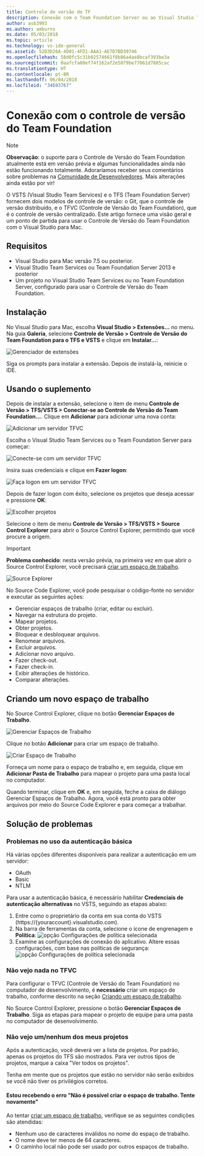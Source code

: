 ```yaml
---
title: Controle de versão do TF
description: Conexão com o Team Foundation Server ou ao Visual Studio Team Services com o controle de versão do Team Foundation.
author: asb3993
ms.author: amburns
ms.date: 05/03/2018
ms.topic: article
ms.technology: vs-ide-general
ms.assetid: 52D3D26A-4D01-4FD1-AAA1-AE7D7BD39746
ms.openlocfilehash: 58d0fc5c31b02574661f8b86a4ae8bcaf393be3a
ms.sourcegitcommit: 0aafcfa08ef74f162af2e5079be77061d7885cac
ms.translationtype: HT
ms.contentlocale: pt-BR
ms.lasthandoff: 06/04/2018
ms.locfileid: "34693767"
---
```

# <a name="connecting-to-team-foundation-version-control"></a>Conexão com o controle de versão do Team Foundation 

> [!NOTE]
> **Observação**: o suporte para o Controle de Versão do Team Foundation atualmente está em versão prévia e algumas funcionalidades ainda não estão funcionando totalmente. Adoraríamos receber seus comentários sobre problemas na [Comunidade de Desenvolvedores](https://developercommunity.visualstudio.com/spaces/41/index.html). Mais alterações ainda estão por vir!

O VSTS (Visual Studio Team Services) e o TFS (Team Foundation Server) fornecem dois modelos de controle de versão: o Git, que o controle de versão distribuído, e o TFVC (Controle de Versão do Team Foundation), que é o controle de versão centralizado. Este artigo fornece uma visão geral e um ponto de partida para usar o Controle de Versão do Team Foundation com o Visual Studio para Mac.

## <a name="requirements"></a>Requisitos

* Visual Studio para Mac versão 7.5 ou posterior.
* Visual Studio Team Services ou Team Foundation Server 2013 e posterior
* Um projeto no Visual Studio Team Services ou no Team Foundation Server, configurado para usar o Controle de Versão do Team Foundation.

## <a name="installation"></a>Instalação

No Visual Studio para Mac, escolha **Visual Studio > Extensões…** no menu. Na guia **Galeria**, selecione **Controle de Versão > Controle de Versão do Team Foundation para o TFS e VSTS** e clique em **Instalar...**:

  ![Gerenciador de extensões](media/tfvc-install.png) 

Siga os prompts para instalar a extensão. Depois de instalá-la, reinicie o IDE.

## <a name="using-the-add-in"></a>Usando o suplemento

Depois de instalar a extensão, selecione o item de menu **Controle de Versão > TFS/VSTS > Conectar-se ao Controle de Versão do Team Foundation…**. Clique em **Adicionar** para adicionar uma nova conta: 

![Adicionar um servidor TFVC](media/tfvc-add-remove-server.png)

Escolha o Visual Studio Team Services ou o Team Foundation Server para começar:

![Conecte-se com um servidor TFVC](media/tfvc-choose-server-type.png)

Insira suas credenciais e clique em **Fazer logon**: 

![Faça logon em um servidor TFVC](media/tfvc-login.png)

Depois de fazer logon com êxito, selecione os projetos que deseja acessar e pressione **OK**: 

![Escolher projetos](media/tfvc-choose-projects.png)

Selecione o item de menu **Controle de Versão > TFS/VSTS > Source Control Explorer** para abrir o Source Control Explorer, permitindo que você procure a origem.

> [!IMPORTANT]
> **Problema conhecido**: nesta versão prévia, na primeira vez em que abrir o Source Control Explorer, você precisará [criar um espaço de trabalho](#creating-a-new-workspace).

![Source Explorer](media/tfvc-source-explorer.png)

No Source Code Explorer, você pode pesquisar o código-fonte no servidor e executar as seguintes ações:

- Gerenciar espaços de trabalho (criar, editar ou excluir).
- Navegar na estrutura do projeto.
- Mapear projetos.
- Obter projetos.
- Bloquear e desbloquear arquivos.
- Renomear arquivos.
- Excluir arquivos.
- Adicionar novo arquivo.
- Fazer check-out.
- Fazer check-in.
- Exibir alterações de histórico.
- Comparar alterações.

## <a name="creating-a-new-workspace"></a>Criando um novo espaço de trabalho

No Source Control Explorer, clique no botão **Gerenciar Espaços de Trabalho**. 

![Gerenciar Espaços de Trabalho](media/tfvc-manage-workspaces.png)

Clique no botão **Adicionar** para criar um espaço de trabalho.

![Criar Espaço de Trabalho](media/tfvc-create-workspace.png)

Forneça um nome para o espaço de trabalho e, em seguida, clique em **Adicionar Pasta de Trabalho** para mapear o projeto para uma pasta local no computador.

Quando terminar, clique em **OK** e, em seguida, feche a caixa de diálogo Gerenciar Espaços de Trabalho. Agora, você está pronto para obter arquivos por meio do Source Code Explorer e para começar a trabalhar.

## <a name="troubleshooting"></a>Solução de problemas

### <a name="problems-using-basic-authentication"></a>Problemas no uso da autenticação básica

Há várias opções diferentes disponíveis para realizar a autenticação em um servidor:

- OAuth
- Basic
- NTLM

Para usar a autenticação básica, é necessário habilitar **Credenciais de autenticação alternativas** no VSTS, seguindo as etapas abaixo:

1. Entre como o proprietário da conta em sua conta do VSTS (https://{youraccount}.visualstudio.com).
2. Na barra de ferramentas da conta, selecione o ícone de engrenagem e **Política**: ![opção Configurações de política selecionada](media/tfvc-auth2.png) 
3. Examine as configurações de conexão do aplicativo. Altere essas configurações, com base nas políticas de segurança: ![opção Configurações de política selecionada](media/tfvc-auth.png)  

### <a name="i-do-not-see-anything-in-tfvc"></a>Não vejo nada no TFVC

Para configurar o TFVC (Controle de Versão do Team Foundation) no computador de desenvolvimento, é **necessário** criar um espaço de trabalho, conforme descrito na seção [Criando um espaço de trabalho](#creating-a-new-workspace).

No Source Control Explorer, pressione o botão **Gerenciar Espaços de Trabalho**. Siga as etapas para mapear o projeto de equipe para uma pasta no computador de desenvolvimento.

### <a name="i-do-not-see-any--all-of-my-projects"></a>Não vejo um/nenhum dos meus projetos

Após a autenticação, você deverá ver a lista de projetos. Por padrão, apenas os projetos do TFS são mostrados. Para ver outros tipos de projetos, marque a caixa "Ver todos os projetos".

Tenha em mente que os projetos que estão no servidor não serão exibidos se você não tiver os privilégios corretos.

#### <a name="i-am-getting-the-error-cannot-create-the-workspace-please-try-again"></a>Estou recebendo o erro "Não é possível criar o espaço de trabalho. Tente novamente"

Ao tentar [criar um espaço de trabalho](#creating-a-new-workspace), verifique se as seguintes condições são atendidas:

- Nenhum uso de caracteres inválidos no nome do espaço de trabalho.
- O nome deve ter menos de 64 caracteres.
- O caminho local não pode ser usado por outros espaços de trabalho.